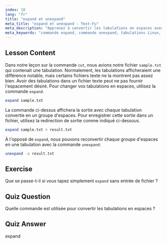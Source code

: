 ```yaml
---
index: 10
lang: "fr"
title: "expand et unexpand"
meta_title: "expand et unexpand - Text-Fu"
meta_description: "Apprenez à convertir les tabulations en espaces avec la commande `expand` et les espaces en tabulations avec `unexpand`. Améliorez le formatage des fichiers texte avec ce tutoriel Linux."
meta_keywords: "commande expand, commande unexpand, tabulations Linux, espaces Linux, formatage de texte, tutoriel Linux, Linux pour débutants, guide Linux"
---
```


## Lesson Content

Dans notre leçon sur la commande `cut`, nous avions notre fichier `sample.txt` qui contenait une tabulation. Normalement, les tabulations afficheraient une différence notable, mais certains fichiers texte ne la montrent pas assez bien. Avoir des tabulations dans un fichier texte peut ne pas fournir l'espacement désiré. Pour changer vos tabulations en espaces, utilisez la commande `expand`.

```bash
expand sample.txt
```

La commande ci-dessus affichera la sortie avec chaque tabulation convertie en un groupe d'espaces. Pour enregistrer cette sortie dans un fichier, utilisez la redirection de sortie comme indiqué ci-dessous.

```bash
expand sample.txt > result.txt
```

À l'opposé de `expand`, nous pouvons reconvertir chaque groupe d'espaces en une tabulation avec la commande `unexpand`:

```bash
unexpand -a result.txt
```

## Exercise

Que se passe-t-il si vous tapez simplement `expand` sans entrée de fichier ?

## Quiz Question

Quelle commande est utilisée pour convertir les tabulations en espaces ?

## Quiz Answer

expand
